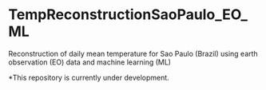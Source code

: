 # TempReconstructionSaoPaulo_EO_ML
Reconstruction of daily mean temperature for Sao Paulo (Brazil) using earth observation (EO) data and machine learning (ML)

*This repository is currently under development.
